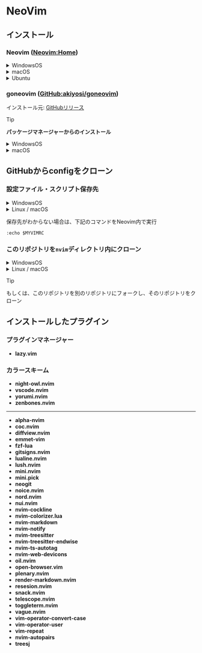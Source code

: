 # NeoVim
## インストール
### Neovim ([Neovim:Home](https://neovim.io/))
<details>
<summary>WindowsOS</summary>
  
```
winget neovim.neovim
```
</details>
<details>
<summary>macOS</summary>
  
```
$ brew install neovim
```
</details>
<details>
<summary>Ubuntu</summary>

```
sudo apt-get install neovim
```
</details>

### goneovim ([GitHub:akiyosi/goneovim](https://github.com/akiyosi/goneovim))
インストール元: [GitHubリリース](https://github.com/akiyosi/goneovim/releases)
> [!TIP]
> **パッケージマネージャーからのインストール**
> <details>
> <summary>WindowsOS</summary>
> 
> ```
> scoop bucket add extras
> scoop install goneovim
> ```
> or
>
> ```
> scoop bucket add versions
> scoop install goneovim-nightly
> ```
> </details>
> <details>
> <summary>macOS</summary>
> 
> ```
> brew install --cask goneovim
> ```
> </details>

## GitHubからconfigをクローン
### 設定ファイル・スクリプト保存先
<details>
<summary>WindowsOS</summary>

```
%localappdata%\nvim\
```
</details>
<details>
<summary>Linux / macOS </summary>

```
~\.config\nvim\
```
</details>

保存先がわからない場合は、下記のコマンドをNeovim内で実行
```
:echo $MYVIMRC
```

### このリポジトリを```nvim```ディレクトリ内にクローン
<details>
<summary>WindowsOS</summary>

```
git clone https://github.com/koya0228/nvim.git "%localappdata%\nvim"
```
</details>
<details>
<summary>Linux / macOS</summary>

```
git clone https://github.com/koya0228/nvim.git "${XDG_CONFIG_HOME:-$HOME/.config}"/nvim
```
</details>

> [!TIP]
> もしくは、このリポジトリを別のリポジトリにフォークし、そのリポジトリをクローン

## インストールしたプラグイン
### プラグインマネージャー
- **lazy.vim**

### カラースキーム
- **night-owl.nvim**
- **vscode.nvim**
- **yorumi.nvim**
- **zenbones.nvim**

---

- **alpha-nvim**
- **coc.nvim**
- **diffview.nvim**
- **emmet-vim**
- **fzf-lua**
- **gitsigns.nvim**
- **lualine.nvim**
- **lush.nvim**
- **mini.nvim**
- **mini.pick**
- **neogit**
- **noice.nvim**
- **nord.nvim**
- **nui.nvim**
- **nvim-cockline**
- **nvim-colorizer.lua**
- **nvim-markdown**
- **nvim-notify**
- **nvim-treesitter**
- **nvim-treesitter-endwise**
- **nvim-ts-autotag**
- **nvim-web-devicons**
- **oil.nvim**
- **open-browser.vim**
- **plenary.nvim**
- **render-markdown.nvim**
- **resesion.nvim**
- **snack.nvim**
- **telescope.nvim**
- **toggleterm.nvim**
- **vague.nvim**
- **vim-operator-convert-case**
- **vim-operator-user**
- **vim-repeat**
- **nvim-autopairs**
- **treesj**
